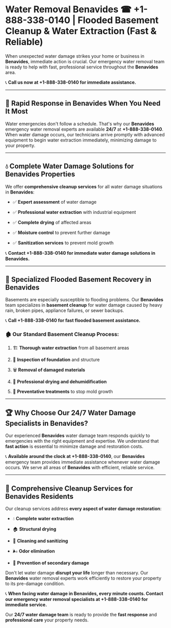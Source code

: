 # Water Removal Benavides ☎ +1-888-338-0140 | Flooded Basement Cleanup & Water Extraction (Fast & Reliable)

When unexpected water damage strikes your home or business in **Benavides**, immediate action is crucial. Our emergency water removal team is ready to help with fast, professional service throughout the **Benavides** area. 

📞 **Call us now at +1-888-338-0140 for immediate assistance.**
---
## 🚀 Rapid Response in Benavides When You Need It Most
Water emergencies don't follow a schedule. That's why our **Benavides** emergency water removal experts are available **24/7** at **+1-888-338-0140**. When water damage occurs, our technicians arrive promptly with advanced equipment to begin water extraction immediately, minimizing damage to your property.
---
## 💧 Complete Water Damage Solutions for Benavides Properties
We offer **comprehensive cleanup services** for all water damage situations in **Benavides**:
- ✅ **Expert assessment** of water damage  
- ✅ **Professional water extraction** with industrial equipment  
- ✅ **Complete drying** of affected areas  
- ✅ **Moisture control** to prevent further damage  
- ✅ **Sanitization services** to prevent mold growth  
📞 **Contact +1-888-338-0140 for immediate water damage solutions in Benavides.**
---
## 🌊 Specialized Flooded Basement Recovery in Benavides
Basements are especially susceptible to flooding problems. Our **Benavides** team specializes in **basement cleanup** for water damage caused by heavy rain, broken pipes, appliance failures, or sewer backups. 
📞 **Call +1-888-338-0140 for fast flooded basement assistance.**
### 🏚️ Our Standard Basement Cleanup Process:
1. 🏗️ **Thorough water extraction** from all basement areas  
2. 🔎 **Inspection of foundation** and structure  
3. 🗑️ **Removal of damaged materials**  
4. 💨 **Professional drying and dehumidification**  
5. 🚫 **Preventative treatments** to stop mold growth  
---
## 🏆 Why Choose Our 24/7 Water Damage Specialists in Benavides?
Our experienced **Benavides** water damage team responds quickly to emergencies with the right equipment and expertise. We understand that **fast action** is essential to minimize damage and restoration costs.
📞 **Available around the clock at +1-888-338-0140**, our **Benavides** emergency team provides immediate assistance whenever water damage occurs. We serve all areas of **Benavides** with efficient, reliable service.
---
## 🧹 Comprehensive Cleanup Services for Benavides Residents
Our cleanup services address **every aspect of water damage restoration**:
- 💧 **Complete water extraction**  
- 🏠 **Structural drying**  
- 🧼 **Cleaning and sanitizing**  
- 🌬️ **Odor elimination**  
- 🚫 **Prevention of secondary damage**  
Don't let water damage **disrupt your life** longer than necessary. Our **Benavides** water removal experts work efficiently to restore your property to its pre-damage condition.
📞 **When facing water damage in Benavides, every minute counts. Contact our emergency water removal specialists at +1-888-338-0140 for immediate service.**
Our **24/7 water damage team** is ready to provide the **fast response** and **professional care** your property needs.
